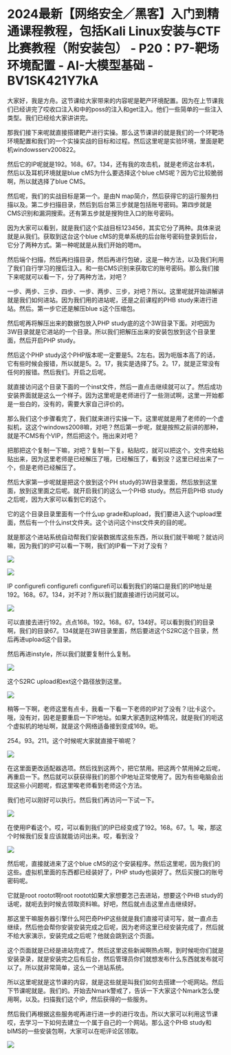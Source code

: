 # 2024最新【网络安全／黑客】入门到精通课程教程，包括Kali Linux安装与CTF比赛教程（附安装包） - P20：P7-靶场环境配置 - AI-大模型基础 - BV1SK421Y7kA

大家好，我是方舟。这节课给大家带来的内容呢是靶产环境配置。因为在上节课我们已经讲完了哎收口注入和中的poss的注入和get注入。他们一些简单的一些注入类型。我们已经给大家讲讲完。

那我们接下来呢就直接搭建靶产进行实操。那么这节课讲的就是我们的一个环靶场环境配置和我们的一个实操实战的目标和过程。然后这里呢是实验环境，里面是靶机windowsserv200822。

然后它的IP呢就是192。168。67。134，还有我的攻击机，就是老师这台本机，然后以及耳机环境就是blue cMS为什么要选择这个blue cMS呢？因为它比较脆弱啊，所以就选择了blue CMS。

然后呢，我们的实战目标是第一个。是由N map简介，然后获得它的运行服务扫描以及。第二步扫描目录，然后到后台第三步就是包括账号密码。第四步就是CMS识别和漏洞搜索。还有第五步就是搜狗住入口的账号密码。

因为大家可以看到，就是我们这个实战目标123456，其实它分了两种。具体来说就是从我们。获取到这台这个blue cMS的竞单系统的后台账号密码登录到后台，它分了两种方式。第一种呢就是从我们开始的嗯m。

然后端个扫描，然后再扫描目录，然后再进行包破，这是一种方法，以及我们利用了我们自行学习的搜后注入。和一些CMS识别来获取它的账号密码。那么我们接下来呢就可以看一下，分了两种方法，对吧？

一步、两步、三步、四步、一步、两步、三步，对吧？所以。这里呢就开始讲解讲就是我们如何进站。因为我们用的进站呢，还是之前课程的PHB study来进行进站。然后。第一步它还是解压blue s这个压缩包。

然后呢再将解压出来的数据包放入PHP study底的这个3W目录下面。对吧因为3W目录就是它进站的一个目录。所以我们把解压出来的安装包放到这个目录里面，然后开启PHP study。

然后这个PHP study这个PHP版本呢一定要是5。2左右。因为呃版本高了的话，它有些时候会报错，所以就是5。2。17，我实是选择了5。2。17，就是正常没有任何的报错。然后我们。开启之后呢。

就直接访问这个目录下面的一个inst文件，然后一直点击继续就可以了。然后成功安装界面就是这么一个样子。因为这里呢是老师进行了一些测试啊，这里一开始都是一些白的，没有的，需要大家自己评价的。

那么我们这个步骤看完了，我们就来进行实操一下。这里呢就是用了老师的一个虚拟机，这这个windows2008嘛，对吧？然后第一步呢，就是按照之前讲的那种，就是不CMS有个VIP，然后把这个。拖出来对吧？

把那把这个复制一下嘛，对吧？复制一下复。粘贴哎，就可以把这个。文件夹给粘贴出来，因为这里老师是已经解压了哦，已经解压了，看到没？这里已经出来了一个，但是老师已经解压了。

然后大家第一步呢就是把这个放到这个PH study的3W目录里面，然后放到这里面，放到这里面之后呢。就开启我们的这么一个PHB study。然后开启PHB study之后呢，因为大家可以看到它的这个。

它的这个目录目录里面有一个什么up grade和upload，我们要进入这个upload里面，然后有一个什么inst文件夹。这个访问这个inst文件夹的目的呢。

就是那这个进站系统自动帮我们安装数据库这些东西，所以我们就干嘛呢？就访问嘛，因为我们的IP可以看一下啊，我们的IP看一下对了没有？



![](img/8e8b6f3493dd9f62b18f1bce50837b5d_1.png)

![](img/8e8b6f3493dd9f62b18f1bce50837b5d_2.png)

IP configurefi configurefi configurefi可以看到我们的端口是我们的IP地址是192。168。67。134，对不对？所以我们就直接进行访问就可以。



![](img/8e8b6f3493dd9f62b18f1bce50837b5d_4.png)

可以直接去进行192。点点168。192。168。67。134好。可以看到我们的目录啊，我们的目录67。134就是在3W目录里面，然后要进这个S2RC这个目录，然后再进upload这个目录。

然后再进instyle，所以我们就要复制什么复制。

![](img/8e8b6f3493dd9f62b18f1bce50837b5d_6.png)

这个S2RC upload和ext这个路径放到这里。

![](img/8e8b6f3493dd9f62b18f1bce50837b5d_8.png)

稍等一下啊，老师这里有点卡，我看一下看一下老师的IP对了没有？I比卡这个。哦，没有对，因老是要重启一下IP地址。如果大家遇到这种情况，就是我们的呃这个虚拟机的地址啊，就是这个网络适备接到变成169。呃。

254。93。211。这个时候呢大家就直接干嘛呢？

![](img/8e8b6f3493dd9f62b18f1bce50837b5d_10.png)

在这里面更改适配器选项。然后找到这两个，把它禁用。把这两个禁用掉之后呢，再重启一下。然后就可以获获得我们的那个IP地址正常使用了。因为有些电脑会出现这些小问题呢，假这里唉老师看到老师这个方法。

我们也可以刚好可以执行。然后我们再访问一下试一下。

![](img/8e8b6f3493dd9f62b18f1bce50837b5d_12.png)

在使用IP看这个。哎，可以看到我们的IP已经变成了192。168。67。1。唉，那这个时候我们反复应该就能访问出来。哎，看到没？



![](img/8e8b6f3493dd9f62b18f1bce50837b5d_14.png)

然后呢，直接就进来了这个blue cMS的这个安装程序。然后这里呢，因为我们的这些。虚拟机里面的东西都已经装好了，PHP study也装好了。然后买搜口的账号密码呢。

它就是root rootot啊root rootot如果大家想要怎己去进站，想要这个PHB study的话呢，就呃去到时候去领取资料嘛。好吧，然后就点击这里点击继续好。

那这里干嘛服务器引擎什么阿巴奇PHP这些就是我们直接可读可写，就一直点击继续，然后他会帮你安装安装完成之后呢，因为老师这里已经安装完成了，然后就不给大家演示，安装完成之后呢？他就会跳到这个页面。

这个页面就是已经是进站完成了。然后这里这些新闻啊热点啊，到时候呃你们就是安装录录，就是安装完之后有后台，然后管理员你们就想发布什么东西就发布就可以了。所以就非常简单，这么一个进站系统。

所以这里呢就是这节课的内容，就是这些就是叫我们如何去搭建一个呃网站。然后下节课呢就是。我们的。开始去Nmark警戒了，告诉一下大家这个Nmark怎么使用啊，以及。扫描我们这个IP，然后获得的一些服务。

然后我们再根据这些服务呢再进行进一步的进行攻击。所以大家可以利用这节课哎，去学习一下如何去建立一个属于自己的一个网站。那么这个PHB study和blMS的一些安装包啊，大家可以在呃评论区领取。



![](img/8e8b6f3493dd9f62b18f1bce50837b5d_16.png)